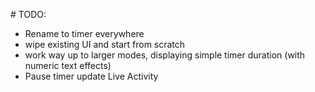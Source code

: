 # TODO:
- Rename to timer everywhere
- wipe existing UI and start from scratch
- work way up to larger modes, displaying simple timer duration (with numeric text effects)
- Pause timer update Live Activity
